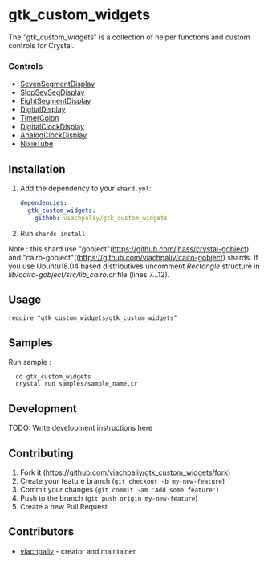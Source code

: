 # gtk_custom_widgets

The "gtk_custom_widgets" is a collection of helper functions and custom controls for Crystal.

### Controls

 - [SevenSegmentDisplay](doc/Controls/SevenSegmentDisplay.md)
 - [SlopSevSegDisplay](doc/Controls/SlopSevSegDisplay.md)
 - [EightSegmentDisplay](doc/Controls/EightSegmentDisplay.md)
 - [DigitalDisplay](doc/Controls/DigitalDisplay.md)
 - [TimerColon](doc/Controls/TimerColon.md)
 - [DigitalClockDisplay](doc/Controls/DigitalClockDisplay.md)
 - [AnalogClockDisplay](doc/Controls/AnalogClockDisplay.md) 
 - [NixieTube](doc/Controls/NixieTube.md)
 

## Installation

1. Add the dependency to your `shard.yml`:

   ```yaml
   dependencies:
     gtk_custom_widgets:
       github: viachpaliy/gtk_custom_widgets
   ```

2. Run `shards install`

Note : this shard use "gobject"(https://github.com/jhass/crystal-gobject) and "cairo-gobject"((https://github.com/viachpaliy/cairo-gobject) shards.
 If you use Ubuntu18.04 based distributives uncomment *Rectangle* structure in *lib/cairo-gobject/src/lib_cairo.cr* file (lines 7...12). 



## Usage

```crystal
require "gtk_custom_widgets/gtk_custom_widgets"
```

## Samples

Run sample :
```shell
  cd gtk_custom_widgets
  crystal run samples/sample_name.cr
```

## Development

TODO: Write development instructions here

## Contributing

1. Fork it (<https://github.com/viachpaliy/gtk_custom_widgets/fork>)
2. Create your feature branch (`git checkout -b my-new-feature`)
3. Commit your changes (`git commit -am 'Add some feature'`)
4. Push to the branch (`git push origin my-new-feature`)
5. Create a new Pull Request

## Contributors

- [viachpaliy](https://github.com/your-github-user) - creator and maintainer
